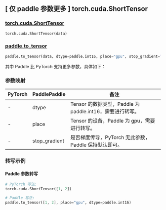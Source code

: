 ## [ 仅 paddle 参数更多 ] torch.cuda.ShortTensor

### [torch.cuda.ShortTensor](https://pytorch.org/docs/stable/tensors.html)

```python
torch.cuda.ShortTensor(data)
```

### [paddle.to_tensor](https://www.paddlepaddle.org.cn/documentation/docs/zh/develop/api/paddle/to_tensor_cn.html#to-tensor)

```python
paddle.to_tensor(data, dtype=paddle.int16, place="gpu", stop_gradient=True)
```

其中 Paddle 比 PyTorch 支持更多参数，具体如下：

### 参数映射

| PyTorch | PaddlePaddle  | 备注                                                      |
| ------- | ------------- | --------------------------------------------------------- |
| -       | dtype         | Tensor 的数据类型，Paddle 为 paddle.int16，需要进行转写。 |
| -       | place         | Tensor 的设备，Paddle 为 gpu，需要进行转写。              |
| -       | stop_gradient | 是否梯度传导，PyTorch 无此参数，Paddle 保持默认即可。     |

### 转写示例

#### Paddle 参数转写

```python
# PyTorch 写法:
torch.cuda.ShortTensor([1, 2])

# Paddle 写法:
paddle.to_tensor([1, 2], place="gpu", dtype=paddle.int16)
```
